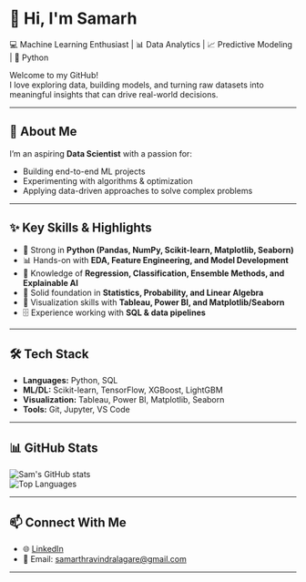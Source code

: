 # 👋 Hi, I'm Samarh  

💻 Machine Learning Enthusiast | 📊 Data Analytics | 📈 Predictive Modeling | 🐍 Python  

Welcome to my GitHub!  
I love exploring data, building models, and turning raw datasets into meaningful insights that can drive real-world decisions.  

---

## 🚀 About Me  

I’m an aspiring **Data Scientist** with a passion for:  
- Building end-to-end ML projects  
- Experimenting with algorithms & optimization  
- Applying data-driven approaches to solve complex problems  

---

## ✨ Key Skills & Highlights  

- 📌 Strong in **Python (Pandas, NumPy, Scikit-learn, Matplotlib, Seaborn)**  
- 📊 Hands-on with **EDA, Feature Engineering, and Model Development**  
- 🤖 Knowledge of **Regression, Classification, Ensemble Methods, and Explainable AI**  
- 🧩 Solid foundation in **Statistics, Probability, and Linear Algebra**  
- 🎨 Visualization skills with **Tableau, Power BI, and Matplotlib/Seaborn**  
- 🗄️ Experience working with **SQL & data pipelines**  

---

## 🛠️ Tech Stack  

- **Languages:** Python, SQL  
- **ML/DL:** Scikit-learn, TensorFlow, XGBoost, LightGBM  
- **Visualization:** Tableau, Power BI, Matplotlib, Seaborn  
- **Tools:** Git, Jupyter, VS Code  

---

## 📊 GitHub Stats  

![Sam's GitHub stats](https://github-readme-stats.vercel.app/api?username=your-github-username&show_icons=true&theme=radical)  
![Top Languages](https://github-readme-stats.vercel.app/api/top-langs/?username=your-github-username&layout=compact&theme=radical)  

---

## 📫 Connect With Me  

- 🌐 [LinkedIn](https://www.linkedin.com/in/samarth-lagare/)  
- 📧 Email: samarthravindralagare@gmail.com

---
